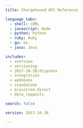 ```yaml
---
title: Chargehound API Reference

language_tabs:
  - shell: cURL
  - javascript: Node
  - python: Python
  - ruby: Ruby
  - go: Go
  - java: Java

includes:
  - overview
  - versioning
  - 2017-10-30/disputes
  - integration
  - webhooks
  - standalone
  - braintree_direct
  - data_requests

search: false

version: 2017-10-30

---
```

